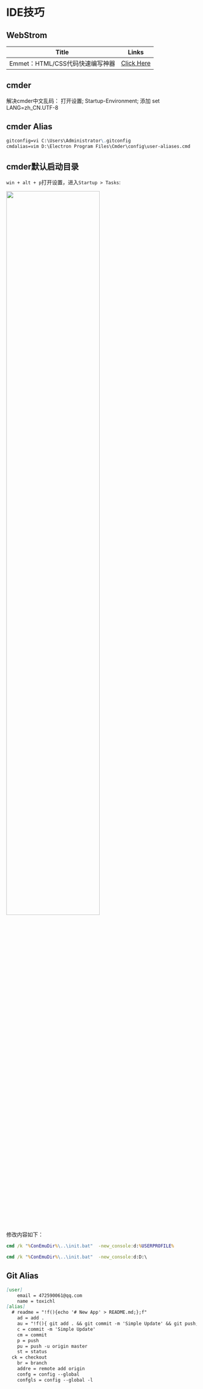 # IDE技巧

## WebStrom

Title|Links
---|---
Emmet：HTML/CSS代码快速编写神器|[Click Here](http://www.iteye.com/news/27580)


## cmder

解决cmder中文乱码：
打开设置; Startup-Environment; 添加 set LANG=zh_CN.UTF-8

## cmder Alias

```markdown
gitconfig=vi C:\Users\Administrator\.gitconfig
cmdalias=vim D:\Electron Program Files\Cmder\config\user-aliases.cmd
```

## cmder默认启动目录

`win + alt + p`打开设置，进入`Startup > Tasks`:

<img style="width: 70%" src="./Bookmarks/img/bm-01.png" alt="">

修改内容如下：
```cmd
cmd /k "%ConEmuDir%\..\init.bat"  -new_console:d:%USERPROFILE%
```

```cmd
cmd /k "%ConEmuDir%\..\init.bat"  -new_console:d:D:\
```



## Git Alias

```markdown
[user]
	email = 472590061@qq.com
	name = toxichl
[alias]
  # readme = "!f(){echo '# New App' > README.md;};f"
	ad = add .
	au = "!f(){ git add . && git commit -m 'Simple Update' && git push;};f"
	c = commit -m 'Simple Update'
	cm = commit
	p = push
	pu = push -u origin master
	st = status
  ck = checkout
	br = branch
	addre = remote add origin
	confg = config --global
	confgls = config --global -l
```


